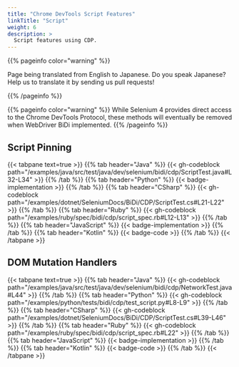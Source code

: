 ```yaml
---
title: "Chrome DevTools Script Features"
linkTitle: "Script"
weight: 6
description: >
  Script features using CDP.
---
```


{{% pageinfo color="warning" %}}
<p class="lead">
   <i class="fas fa-language d-4"></i> 
    Page being translated from English to Japanese. 
    Do you speak Japanese? Help us to translate
    it by sending us pull requests!
</p>
{{% /pageinfo %}}

{{% pageinfo color="warning" %}}
While Selenium 4 provides direct access to the Chrome DevTools Protocol, these
methods will eventually be removed when WebDriver BiDi implemented.
{{% /pageinfo %}}

## Script Pinning

{{< tabpane text=true >}}
{{% tab header="Java" %}}
{{< gh-codeblock path="/examples/java/src/test/java/dev/selenium/bidi/cdp/ScriptTest.java#L32-L34" >}}
{{% /tab %}}
{{% tab header="Python" %}}
{{< badge-implementation >}}
{{% /tab %}}
{{% tab header="CSharp" %}}
{{< gh-codeblock path="/examples/dotnet/SeleniumDocs/BiDi/CDP/ScriptTest.cs#L21-L22" >}}
{{% /tab %}}
{{% tab header="Ruby" %}}
{{< gh-codeblock path="/examples/ruby/spec/bidi/cdp/script_spec.rb#L12-L13" >}}
{{% /tab %}}
{{% tab header="JavaScript" %}}
{{< badge-implementation >}}
{{% /tab %}}
{{% tab header="Kotlin" %}}
{{< badge-code >}}
{{% /tab %}}
{{< /tabpane >}}


## DOM Mutation Handlers

{{< tabpane text=true >}}
{{% tab header="Java" %}}
{{< gh-codeblock path="/examples/java/src/test/java/dev/selenium/bidi/cdp/NetworkTest.java#L44" >}}
{{% /tab %}}
{{% tab header="Python" %}}
{{< gh-codeblock path="/examples/python/tests/bidi/cdp/test_script.py#L8-L9" >}}
{{% /tab %}}
{{% tab header="CSharp" %}}
{{< gh-codeblock path="/examples/dotnet/SeleniumDocs/BiDi/CDP/ScriptTest.cs#L39-L46" >}}
{{% /tab %}}
{{% tab header="Ruby" %}}
{{< gh-codeblock path="/examples/ruby/spec/bidi/cdp/script_spec.rb#L22" >}}
{{% /tab %}}
{{% tab header="JavaScript" %}}
{{< badge-implementation >}}
{{% /tab %}}
{{% tab header="Kotlin" %}}
{{< badge-code >}}
{{% /tab %}}
{{< /tabpane >}}
